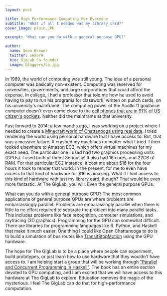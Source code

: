 ```yaml
---
layout: post

title: High Performance Computing For Everyone
subtitle: "What if all I needed was my library card?"
cover_image: plain.JPG

excerpt: "What can you do with a general purpose GPU?"

author:
  name: Sean Brewer
  twitter: seabre
  bio: GigLab Co-founder
  image: bloggers/sb.jpg
---
```


In 1969, the world of computing was still young. The idea of a personal computer was basically non-existent. Computing was reserved for universities, governments, and large corporations that could afford the expense. In college, I had a professor that told me how he used to avoid having to pay to run his programs for classwork, written on punch cards, on his university's mainframe. The computing power of the Apollo 11 guidance computer doesn't even come close to the [cell phones that are in 91% of US citizen's pockets](http://www.pewresearch.org/fact-tank/2013/06/06/cell-phone-ownership-hits-91-of-adults/). Neither did the mainframe at that university.

Fast forward to 2014: a few months ago, I was working on a project where I needed to create a [Minecraft world of Chattanooga using real data](https://github.com/ChattanoogaPublicLibrary/voxel-chattanooga). I tried rendering the world using personal hardware that I have access to. But, that was a massive failure. It crashed my machines no matter what I tried. I then looked elsewhere to Amazon EC2, which offers virtual machines for my exact need. The particular one I used had two graphics processing units (GPUs). I used both of them! Seriously! It also had 16 cores, and 22GB of RAM. For that particular EC2 instance, it cost me about $16 for the four hours it took to render that world. In the present, for me to even have access to that kind of hardware for $16 is amazing. What if I had access to this kind of hardware with just my library card, though? That would be even more fantastic. At The GigLab, you will. Even the general purpose GPUs.

What can you do with a general purpose GPU? The most common applications of general purpose GPUs are where problems are embarrassingly parallel. Problems are embarassingly parallel when there is little to no effort required to separate the problem into many parallel tasks. This includes problems like face recognition, computer simulations, and raytracing (3D graphics). Programming for the GPU can somewhat difficult. There are libraries for programming languages like R, Python, and Haskell that make it much easier. One thing I could like Open Chattanooga to do is to build a simulation of bus routes like [TransitStopMotion](https://github.com/mattgrande/TransitStopMotion) using the GPU hardware.

The hope for The GigLab is to be a place where people can experiment, build prototypes, or just learn how to use hardware that they wouldn't have access to. I am helping start a group that will be working through ["Parallel and Concurrent Programming in Haskell"](http://chimera.labs.oreilly.com/books/1230000000929). The book has an entire section devoted to GPU computing, and I am excited that we will have access to this hardware at The GigLab to explore. Education removes the magic of the mysterious. I feel The GigLab can do that for high-performance computation.



